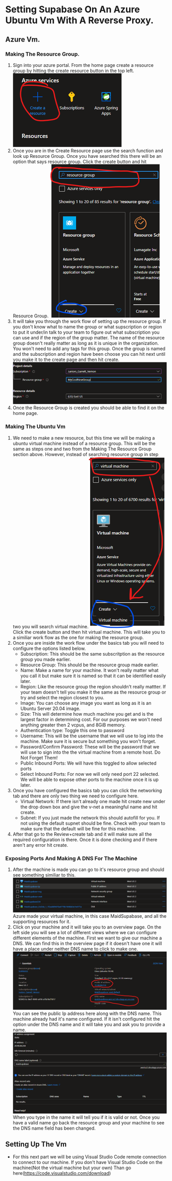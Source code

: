# Setting Supabase On An Azure Ubuntu Vm With A Reverse Proxy.
## Azure Vm.
### Making The Resource Group.
1. Sign into your azure portal. From the home page create a resource group by hitting the create resource button in the top left. !["Create Resource Photo"](./images/CreateResourceButton.png)
1. Once you are in the Create Resource page use the search function and look up Resource Group. Once you have searched this there will be an option that says resource group. Click the create button and hit Resource Group. !["Resource Group Photo"](./images/SearchAndCreateResourceGroup.png)
1. It will take you through the work flow of setting up the resource group. If you don't know what to name the group or what supscription or region to put it under/in talk to your team to figure out what subscription you can use and if the region of the group matter. The name of the resource group doesn't really matter as long as it is unique in the organization. You won't need to add any tags for this group. Once the group is named and the subscription and region have been choose you can hit next until you make it to the create page and then hit create.!["Resource Creation"](./images/SupabaseResourceGroupCreation.png)
1. Once the Resource Group is created you should be able to find it on the home page.
### Making The Ubuntu Vm
1. We need to make a new resource, but this time we will be making a ubuntu virtual machine instead of a resource group. This will be the same as steps one and two from the Making The Resource Group section above. However, instead of searching resource group in step two you will search virtual machine.!["Virtual Machine Creation"](./images/CreateVirtualMachine.png) Click the create button and then hit virtual machine. This will take you to a similiar work flow as the one for making the resource group. 
1. Once you are inside the work flow under the basics tab you will need to configure the options listed below. 
    - Subscription: This should be the same subscritption as the resource group you made earlier. 
    - Resource Group: This should be the resource group made earlier. 
    - Name: Make a name for your machine. It won't really matter what you call it but make sure it is named so that it can be identified easily later. 
    - Region: Like the resource group the region shouldn't really mattter. If your team doesn't tell you make it the same as the resource group or try and select the region closest to you. 
    - Image: You can choose any image you want as long as it is an Ubuntu Server 20.04 image.
    - Size: This will determine how much machine you get and is the largest factor in determining cost. For our purposes we won't need anything greater then 2 vcpus, and 8GiB memory.
    - Authentication type: Toggle this one to password
    - Username: This will be the username that we will use to log into the machine. Make sure it is secure but something you won't forget.
    - Password/Confirm Password: These will be the password that we will use to sign into the the virtual machine from a remote host. Do Not Forget Them!
    - Public Inbound Ports: We will have this toggled to allow selected ports
    - Select Inbound Ports: For now we will only need port 22 selected. We will be able to expose other ports to the machine once it is up later. 
1. Once you have configured the basics tab you can click the networking tab and there are only two thing we need to configure here. 
    - Virtual Network: If there isn't already one made hit create new under the drop down box and give the v-net a meaningful name and hit create. 
    - Subnet: If you just made the network this should autofill for you. If not using the default supnet should be fine. Check with your team to make sure that the default will be fine for this machine. 
1. After that go to the Review+create tab and it will make sure all the required configuration is there. Once it is done checking and if there aren't any error hit create.

### Exposing Ports And Making A DNS For The Machine
1. After the machine is made you can go to it's resource group and should see something similiar to this. 
![](./images/ResourceGroupWithMachine.png)
Azure made your virtual machine, in this case MaidSupabase, and all the supporting resources for it. 
1. Click on your machine and it will take you to an overview page. On the left side you will see a lot of different views where we can configure different elements of the machine. First we want to give our machine a DNS. We can find this in the overview page if it doesn't have one it will have a place under neither DNS name to click to make one. ![](./images/DNSNameAndPublicIpAddress.png)
You can see the public Ip address here along with the DNS name. This machine already had it's name configured. If it isn't configured hit the option under the DNS name and it will take you and ask you to provide a name. ![](./images/DNSNameCreation.png)
When you type in the name it will tell you if it is valid or not. Once you have a valid name go back the resource group and your machine to see the DNS name field has been changed. 

## Setting Up The Vm 
- For this next part we will be using Visual Studio Code remote connection to connect to our machine. If you don't have Visual Studio Code on the machine(Not the virtual machine but your own) Than go here(https://code.visualstudio.com/download)